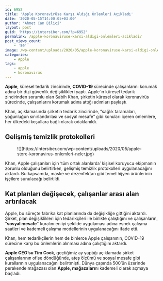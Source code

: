 ```yaml
---
id: 6952
title: 'Apple Koronavirüse Karşı Aldığı Önlemleri Açıkladı'
date: '2020-05-15T14:00:05+03:00'
author: 'Ahmet Can Bilici'
layout: post
guid: 'https://intersiber.com/?p=6952'
permalink: /apple-koronaviruse-karsi-aldigi-onlemleri-acikladi/
post_views_count:
    - '50'
image: /wp-content/uploads/2020/05/apple-koronaviruse-karsi-aldigi-onlemleri-acikladi.jpg
categories:
    - Apple
tags:
    - apple
    - koronavirüs
---
```


**Apple**, küresel tedarik zincirinde, **COVID-19** sürecinde çalışanlarını korumak adına bir dizi güvenlik değişiklikleri yaptı. Apple’ın küresel tedarik zincirinden sorumlu olan Sabih Khan, şirketin küresel olarak koronavirüs sürecinde, çalışanlarını korumak adına attığı adımları paylaştı.

Khan, açıklamasında şirketin tedarik zincirinde, “sağlık taramaları, yoğunluğun sınırlandırılası ve sosyal mesafe” gibi konuları içeren önlemlere, her ülkedeki koşullara bağlı olarak odaklanıldı.

## Gelişmiş temizlik protokolleri

<figure class="wp-block-image size-large">![](https://intersiber.com/wp-content/uploads/2020/05/apple-store-koronavirus-onlemleri-neler.jpg)</figure>Khan, Apple çalışanları için ‘tüm ortak alanlarda’ kişisel koruyucu ekipmanın zorunlu olduğunu belirtirken, gelişmiş temizlik protokolleri uygulanacağını aktardı. Bu kapsamda, maske ve dezenfektan gibi temel hijyen ürünlerinin işçilere sunulacağı belirtildi.

## Kat planları değişecek, çalışanlar arası alan artırılacak

Apple, bu süreçte fabrika kat planlarında da değişikliğe gittiğini aktardı. Şirket, plan değişiklikleri için tedarikçileri ile birlikte çalıştığını ve çalışanların, “**sosyal mesafe**” kuralını en iyi şekilde uygulaması adına esnek çalışma saatleri ve kademeli çalışma modellerinin uygulanacağını ifade etti.

Khan, hem tedarikçilerin hem de binlerce Apple çalışanının, COVID-19 sürecine karşı bu önlemlerin alınması adına çalıştığını aktardı.

**Apple CEO’su Tim Cook**, geçtiğimiz ay yaptığı açıklamada şirket çalışanlarının ofise döndüğünde, ateş ölçümü ve sosyal mesafe gibi kurallarının uygulanacağını belirtmişti. Dünya çapında 500’ün üzerinde perakende mağazası olan **Apple, mağazaları**nı kademeli olarak açmaya başladı.